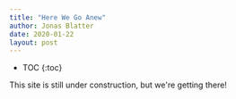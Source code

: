 ```yaml
---
title: "Here We Go Anew"
author: Jonas Blatter
date: 2020-01-22
layout: post
---
```


* TOC
{:toc}

This site is still under construction, but we're getting there!
